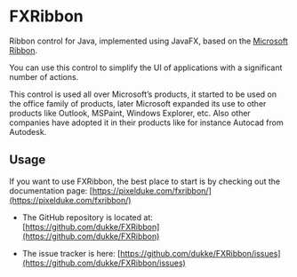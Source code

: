 # FXRibbon

Ribbon control for Java, implemented using JavaFX, based on
the [Microsoft Ribbon](https://en.wikipedia.org/wiki/Ribbon_(computing)).

You can use this control to simplify the UI of applications with a significant number of actions.

This control is used all over Microsoft’s products, it started to be used on the office family of products, later
Microsoft expanded its use to other products like Outlook, MSPaint, Windows Explorer, etc. Also other companies have
adopted it in their products like for instance Autocad from Autodesk.

## Usage

If you want to use FXRibbon, the best place to start is by checking out the documentation
page: [https://pixelduke.com/fxribbon/](https://pixelduke.com/fxribbon/)

- The GitHub repository is located at: [https://github.com/dukke/FXRibbon](https://github.com/dukke/FXRibbon)

- The issue tracker is here: [https://github.com/dukke/FXRibbon/issues](https://github.com/dukke/FXRibbon/issues)